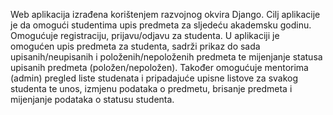 Web aplikacija izrađena korištenjem razvojnog okvira Django. Cilj aplikacije je da omogući studentima upis predmeta za sljedeću akademsku godinu. Omogućuje registraciju, prijavu/odjavu za studenta. U aplikaciji je omogućen upis predmeta za studenta, sadrži prikaz do sada upisanih/neupisanih i položenih/nepoloženih predmeta te mijenjanje statusa upisanih predmeta (položen/nepoložen). Također omogućuje mentorima (admin) pregled liste studenata i pripadajuće upisne listove za svakog studenta te unos, izmjenu podataka o predmetu, brisanje predmeta i mijenjanje podataka o statusu studenta.
